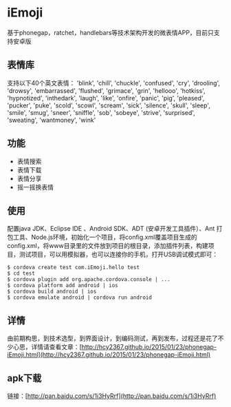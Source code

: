 # iEmoji
基于phonegap，ratchet，handlebars等技术架构开发的微表情APP，目前只支持安卓版

## 表情库
支持以下40个英文表情：
'blink', 'chill', 'chuckle', 'confused',
'cry', 'drooling', 'drowsy', 'embarrassed',
'flushed', 'grimace', 'grin', 'hellooo',
'hotkiss', 'hypnotized', 'inthedark', 'laugh',
'like', 'onfire', 'panic', 'pig', 'pleased',
'pucker', 'puke', 'scold', 'scowl', 'scream',
'sick', 'silence', 'skull', 'sleep', 'smile',
'smug', 'sneer', 'sniffle', 'sob', 'sobeye',
'strive', 'surprised', 'sweating', 'wantmoney', 'wink'

## 功能
* 表情搜索
* 表情下载
* 表情分享
* 摇一摇换表情

## 使用
配置java JDK、Eclipse IDE 、Android SDK、ADT (安卓开发工具插件）、Ant 打包工具、Node.js环境，初始化一个项目，将config.xml覆盖项目生成的config.xml，将www目录里的文件放到项目的根目录，添加插件列表，构建项目，测试项目，可以用模拟器，也可以连接你的手机，打开USB调试模式即可：

	$ cordova create test com.iEmoji.hello test
	$ cd test
	$ cordova plugin add org.apache.cordova.console | ...
	$ cordova platform add android | ios
	$ cordova build android | ios
	$ cordova emulate android | cordova run android


## 详情
由前期构思，到技术选型，到界面设计，到编码测试，再到发布，过程还是花了不少心思，详情请查看文章：[http://hcy2367.github.io/2015/01/23/phonegap-iEmoji.html](http://hcy2367.github.io/2015/01/23/phonegap-iEmoji.html)

## apk下载
链接：[http://pan.baidu.com/s/1i3HyRrf](http://pan.baidu.com/s/1i3HyRrf)


